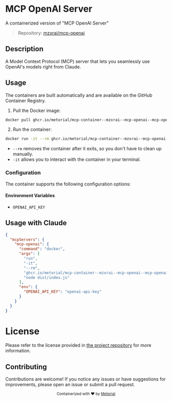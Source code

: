 
# MCP OpenAI Server

A containerized version of "MCP OpenAI Server"

> Repository: [mzxrai/mcp-openai](https://github.com/mzxrai/mcp-openai)

## Description

A Model Context Protocol (MCP) server that lets you seamlessly use OpenAI's models right from Claude.


## Usage

The containers are built automatically and are available on the GitHub Container Registry.

1. Pull the Docker image:

```bash
docker pull ghcr.io/metorial/mcp-container--mzxrai--mcp-openai--mcp-openai
```

2. Run the container:

```bash
docker run -it --rm ghcr.io/metorial/mcp-container--mzxrai--mcp-openai--mcp-openai 
```

- `--rm` removes the container after it exits, so you don't have to clean up manually.
- `-it` allows you to interact with the container in your terminal.


### Configuration

The container supports the following configuration options:




#### Environment Variables

- `OPENAI_API_KEY`




## Usage with Claude

```json
{
  "mcpServers": {
    "mcp-openai": {
      "command": "docker",
      "args": [
        "run",
        "-it",
        "--rm",
        "ghcr.io/metorial/mcp-container--mzxrai--mcp-openai--mcp-openai",
        "node dist/index.js"
      ],
      "env": {
        "OPENAI_API_KEY": "openai-api-key"
      }
    }
  }
}
```

# License

Please refer to the license provided in [the project repository](https://github.com/mzxrai/mcp-openai) for more information.

## Contributing

Contributions are welcome! If you notice any issues or have suggestions for improvements, please open an issue or submit a pull request.

<div align="center">
  <sub>Containerized with ❤️ by <a href="https://metorial.com">Metorial</a></sub>
</div>
  